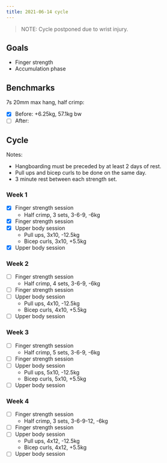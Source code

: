 ```yaml
---
title: 2021-06-14 cycle
---
```

> NOTE: Cycle postponed due to wrist injury.

## Goals

- Finger strength
- Accumulation phase

## Benchmarks

7s 20mm max hang, half crimp:

- [x] Before: +6.25kg, 57.1kg bw
- [ ] After:

## Cycle

Notes:

- Hangboarding must be preceded by at least 2 days of rest.
- Pull ups and bicep curls to be done on the same day.
- 3 minute rest between each strength set.

### Week 1

- [x] Finger strength session
    - Half crimp, 3 sets, 3-6-9, -6kg
- [x] Finger strength session
- [x] Upper body session
    - Pull ups, 3x10, -12.5kg
    - Bicep curls, 3x10, +5.5kg
- [x] Upper body session

### Week 2

- [ ] Finger strength session
    - Half crimp, 4 sets, 3-6-9, -6kg
- [ ] Finger strength session
- [ ] Upper body session
    - Pull ups, 4x10, -12.5kg
    - Bicep curls, 4x10, +5.5kg
- [ ] Upper body session

### Week 3

- [ ] Finger strength session
    - Half crimp, 5 sets, 3-6-9, -6kg
- [ ] Finger strength session
- [ ] Upper body session
    - Pull ups, 5x10, -12.5kg
    - Bicep curls, 5x10, +5.5kg
- [ ] Upper body session

### Week 4

- [ ] Finger strength session
    - Half crimp, 3 sets, 3-6-9-12, -6kg
- [ ] Finger strength session
- [ ] Upper body session
    - Pull ups, 4x12, -12.5kg
    - Bicep curls, 4x12, +5.5kg
- [ ] Upper body session
